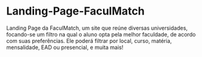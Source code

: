 # Landing-Page-FaculMatch
Landing Page da FaculMatch, um site que reúne diversas universidades, focando-se um filtro na qual o aluno opta pela melhor faculdade, de acordo com suas preferências. Ele poderá filtrar por local, curso, matéria, mensalidade, EAD ou presencial, e muita mais!
